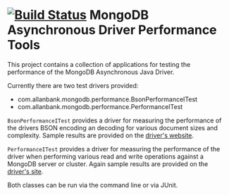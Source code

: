 [![Build Status](https://travis-ci.org/allanbank/mongodb-async-performance.svg?branch=master)](https://travis-ci.org/allanbank/mongodb-async-performance)
MongoDB Asynchronous Driver Performance Tools
=============================================

This project contains a collection of applications for testing the performance of the 
MongoDB Asynchronous Java Driver.

Currently there are two test drivers provided:

* com.allanbank.mongodb.performance.BsonPerformanceITest
* com.allanbank.mongodb.performance.PerformanceITest

`BsonPerformanceITest` provides a driver for measuring the performance of the
drivers BSON encoding an decoding for various document sizes and complexity. Sample 
results are provided on the [driver's website][1].

`PerformanceITest` provides a driver for measuring the performance of the driver when performing
various read and write operations against a MongoDB server or cluster. Again sample results are 
provided on the [driver's site][2].

Both classes can be run via the command line or via JUnit.


[1]: http://www.allanbank.com/mongodb-async-driver/performance/bson_performance.html
[2]: http://www.allanbank.com/mongodb-async-driver/performance/performance.html
